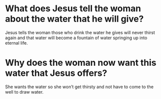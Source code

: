 # What does Jesus tell the woman about the water that he will give?

Jesus tells the woman those who drink the water he gives will never thirst again and that water will become a fountain of water springing up into eternal life.

# Why does the woman now want this water that Jesus offers?

She wants the water so she won’t get thirsty and not have to come to the well to draw water.
